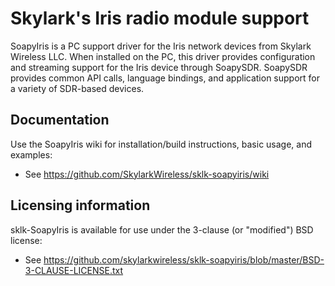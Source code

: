 # Skylark's Iris radio module support

SoapyIris is a PC support driver for the Iris network devices from Skylark Wireless LLC.
When installed on the PC, this driver provides configuration and streaming support for the Iris device through SoapySDR.
SoapySDR provides common API calls, language bindings, and application support for a variety of SDR-based devices.

## Documentation

Use the SoapyIris wiki for installation/build instructions, basic usage, and examples:

* See https://github.com/SkylarkWireless/sklk-soapyiris/wiki

## Licensing information

sklk-SoapyIris is available for use under the 3-clause (or "modified") BSD license:

* See https://github.com/skylarkwireless/sklk-soapyiris/blob/master/BSD-3-CLAUSE-LICENSE.txt
